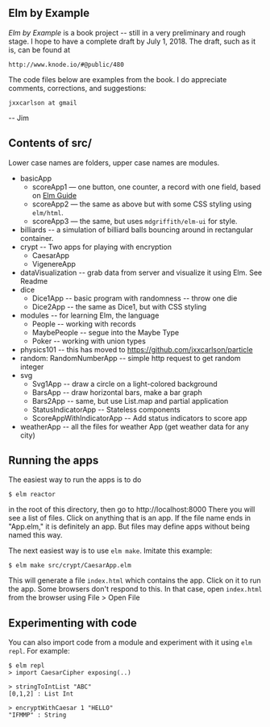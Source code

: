 ## Elm by Example

_Elm by Example_ is a book project -- still in a very preliminary
and rough stage. I hope to have a complete draft by July 1, 2018.
The draft, such as it is, can be found at

    http://www.knode.io/#@public/480

The code files below are examples from the book.
I do appreciate comments, corrections, and suggestions:

    jxxcarlson at gmail

-- Jim

## Contents of src/

Lower case names are folders, upper case names are modules.

- basicApp
  - scoreApp1 — one button, one counter, a record with one field, based on [Elm Guide](https://guide.elm-lang.org/architecture/buttons.html)
  - scoreApp2 — the same as above but with some CSS styling using `elm/html`.
  - scoreApp3 — the same, but uses `mdgriffith/elm-ui` for style.
- billiards -- a simulation of billiard balls bouncing around in
  rectangular container.
- crypt -- Two apps for playing with encryption
  - CaesarApp
  - VigenereApp
- dataVisualization -- grab data from server and visualize
  it using Elm. See Readme
- dice
  - Dice1App -- basic program with randomness -- throw one die
  - Dice2App -- the same as Dice1, but with CSS styling
- modules -- for learning Elm, the language
  - People -- working with records
  - MaybePeople -- segue into the Maybe Type
  - Poker -- working with union types
- physics101 -- this has moved to https://github.com/jxxcarlson/particle
- random: RandomNumberApp -- simple http request to get random integer
- svg
  - Svg1App -- draw a circle on a light-colored background
  - BarsApp -- draw horizontal bars, make a bar graph
  - Bars2App -- same, but use List.map and partial application
  - StatusIndicatorApp -- Stateless components
  - ScoreAppWithIndicatorApp -- Add status indicators to score app
- weatherApp -- all the files for weather App (get weather data for any city)

## Running the apps

The easiest way to run the apps is to do

`$ elm reactor`

in the root of this directory, then go to http://localhost:8000
There you will see a list of files. Click on anything that
is an app. If the file name ends in "App.elm," it is definitely
an app. But files may define apps without being named this way.

The next easiest way is to use `elm make`. Imitate this example:

`$ elm make src/crypt/CaesarApp.elm`

This will generate a file `index.html` which contains the app.
Click on it to run the app. Some browsers don't respond to this.
In that case, open `index.html` from the browser using File > Open File

## Experimenting with code

You can also import code from a module and experiment with it using
`elm repl`. For example:

```
$ elm repl
> import CaesarCipher exposing(..)

> stringToIntList "ABC"
[0,1,2] : List Int

> encryptWithCaesar 1 "HELLO"
"IFMMP" : String
```
